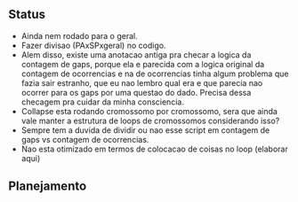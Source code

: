 ## Status

- Ainda nem rodado para o geral.
- Fazer divisao (PAxSPxgeral) no codigo. 
- Alem disso, existe uma anotacao antiga pra checar a logica da contagem de gaps, porque ela e parecida com a logica original da contagem de ocorrencias e na de ocorrencias tinha algum problema que fazia sair estranho, que eu nao lembro qual era e que parecia nao ocorrer para os gaps por uma questao do dado. Precisa dessa checagem pra cuidar da minha consciencia. 
- Collapse esta rodando cromossomo por cromossomo, sera que ainda vale manter a estrutura de loops de cromossomos considerando isso?
- Sempre tem a duvida de dividir ou nao esse script em contagem de gaps vs contagem de ocorrencias. 
- Nao esta otimizado em termos de colocacao de coisas no loop (elaborar aqui)

## Planejamento